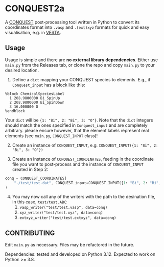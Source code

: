 # CONQUEST2a

A [CONQUEST](https://github.com/OrderN/CONQUEST-release/) post-processing tool written in Python to convert its coordinates format into `.vasp` and `.(ext)xyz` formats for quick and easy visualisation, e.g. in [VESTA](https://jp-minerals.org/vesta/en/).

## Usage

Usage is simple and there are **no external library dependencies**. Either use `main.py` from the Releases tab, or clone the repo and copy `main.py` to your desired location.

1. Define a `dict` mapping your CONQUEST species to elements. E.g., if `Conquest_input` has a block like this:
  ```
  %block ChemicalSpeciesLabel
    1 208.9800000 Bi_SpinUp
    2 208.9800000 Bi_SpinDown
    3 16.000000 O
  %endblock
  ```
  Your `dict` will be `{1: "Bi", 2: "Bi", 3: "O"}`. Note that the `dict` integers should match the ones specified in `Conquest_input` and are completely arbitrary. please ensure however, that the element labels represent real elements (see `main.py`, `CONQUEST_INPUT` class)!

2. Create an instance of `CONQUEST_INPUT`, e.g. `CONQUEST_INPUT({1: "Bi", 2: "Bi", 3: "O"})`

3. Create an instance of `CONQUEST_COORDINATES`, feeding in the coordinate file you want to post-process and the instance of `CONQUEST_INPUT` created in Step 2:
  ```py
  conq = CONQUEST_COORDINATES(
      "./test/test.dat", CONQUEST_input=CONQUEST_INPUT({1: "Bi", 2: "Bi", 3: "O"})
  )
  ```
4. You may now call any of the writers with the path to the desination file, in this case, `test/test.ABC`:
   1. `vasp_writer("test/test.vasp", data=conq)`
   2. `xyz_writer("test/test.xyz", data=conq)`
   3. `extxyz_writer("test/test.extxyz", data=conq)`


## CONTRIBUTING

Edit `main.py` as necessary. Files may be refactored in the future. 

Dependencies: tested and developed on Python 3.12. Expected to work on Python >= 3.8.